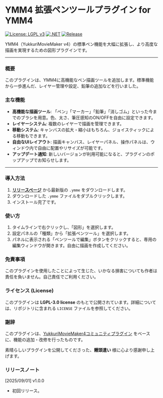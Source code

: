 # YMM4 拡張ペンツールプラグイン for YMM4

[![License: LGPL v3](https://img.shields.io/badge/License-LGPL_v3-blue.svg)](https://www.gnu.org/licenses/lgpl-3.0)
[![.NET](https://img.shields.io/badge/.NET-9.0-purple.svg)](#)
[![Release](https://img.shields.io/github/v/release/routersys/YMM4-PenTool.svg)](https://github.com/routersys/YMM4-PenTool/releases)

YMM4（YukkuriMovieMaker v4）の標準ペン機能を大幅に拡張し、より高度な描画を実現するための図形プラグインです。

---

### 概要

このプラグインは、YMM4に高機能なペン描画ツールを追加します。標準機能から一歩進んだ、レイヤー管理や設定、鉛筆の追加などを行いました。

### 主な機能

- **高機能な描画ツール**: 「ペン」「マーカー」「鉛筆」「消しゴム」といった今までのブラシを用意。色、太さ、筆圧感知のON/OFFを自由に設定できます。
- **レイヤーシステム**: 複数のレイヤーで描画を管理できます。
- **移動システム**: キャンバスの拡大・縮小はもちろん、ジョイスティックによる移動もできます。
- **自由なUIレイアウト**: 描画キャンバス、レイヤーパネル、操作パネルは、ウィンドウ内で自由に配置やリサイズが可能です。
- **アップデート通知**: 新しいバージョンが利用可能になると、プラグインのポップアップでお知らせします。

---

### 導入方法

1. **[リリースページ](https://github.com/routersys/YMM4-PenTool/releases)** から最新版の `.ymme` をダウンロードします。
2. ダウンロードした `.ymme` ファイルをダブルクリックします。
3. インストール完了です。

### 使い方
1. タイムラインで右クリックし、「図形」を選択します。
2. 設定パネルの「種類」から「拡張ペンツール」を選択します。
3. パネルに表示される「ペンツールで編集」ボタンをクリックすると、専用の編集ウィンドウが開きます。自由に描画を作成してください。

### 免責事項

このプラグインを使用したことによって生じた、いかなる損害についても作者は責任を負いません。自己責任でご利用ください。

### ライセンス (License)

このプラグインは **LGPL-3.0 license** のもとで公開されています。詳細については、リポジトリに含まれる `LICENSE` ファイルを参照してください。

### 謝辞

このプラグインは、[YukkuriMovieMaker4コミュニティプラグイン](https://github.com/manju-summoner/YukkuriMovieMaker.Plugin.Community) をベースに、機能の追加・改修を行ったものです。

素晴らしいプラグインを公開してくださった、**饅頭遣い** 様に心より感謝申し上げます。

### リリースノート
[2025/09/01] v1.0.0
- 初回リリース。
